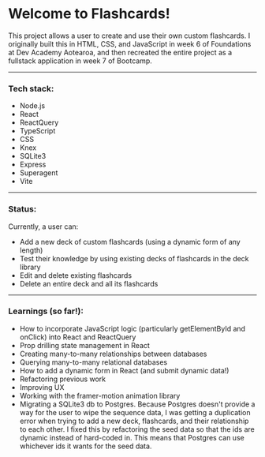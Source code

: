 # Welcome to Flashcards! 
This project allows a user to create and use their own custom flashcards. I originally built this in HTML, CSS, and JavaScript in week 6 of Foundations at Dev Academy Aotearoa, and then recreated the entire project as a fullstack application in week 7 of Bootcamp. 

--------
### Tech stack:
- Node.js
- React
- ReactQuery
- TypeScript
- CSS
- Knex
- SQLite3
- Express
- Superagent
- Vite

-----
### Status: 
Currently, a user can: 
- Add a new deck of custom flashcards (using a dynamic form of any length)
- Test their knowledge by using existing decks of flashcards in the deck library
- Edit and delete existing flashcards
- Delete an entire deck and all its flashcards 

------

### Learnings (so far!): 
- How to incorporate JavaScript logic (particularly getElementById and onClick) into React and ReactQuery
- Prop drilling state management in React
- Creating many-to-many relationships between databases
- Querying many-to-many relational databases
- How to add a dynamic form in React (and submit dynamic data!)
- Refactoring previous work
- Improving UX 
- Working with the framer-motion animation library 
- Migrating a SQLite3 db to Postgres. Because Postgres doesn't provide a way for the user to wipe the sequence data, I was getting a duplication error when trying to add a new deck, flashcards, and their relationship to each other. I fixed this by refactoring the seed data so that the ids are dynamic instead of hard-coded in. This means that Postgres can use whichever ids it wants for the seed data. 

